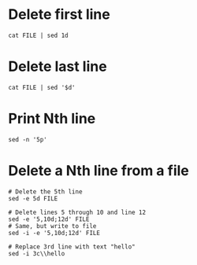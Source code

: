 
# Delete first line

    cat FILE | sed 1d

# Delete last line

    cat FILE | sed '$d'

# Print Nth line

    sed -n '5p'

# Delete a Nth line from a file

    # Delete the 5th line
    sed -e 5d FILE

    # Delete lines 5 through 10 and line 12
    sed -e '5,10d;12d' FILE
    # Same, but write to file
    sed -i -e '5,10d;12d' FILE

    # Replace 3rd line with text "hello"
    sed -i 3c\\hello
